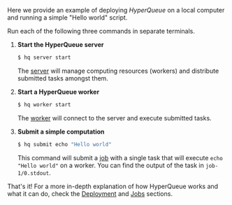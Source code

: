 Here we provide an example of deploying *HyperQueue* on a local computer and running a simple "Hello world" script.

Run each of the following three commands in separate terminals.

1. **Start the HyperQueue server**

    ```bash
    $ hq server start
    ```

    The [server](deployment/server.md) will manage computing resources (workers) and distribute submitted tasks amongst
    them.

2. **Start a HyperQueue worker**

    ```bash
    $ hq worker start
    ```

    The [worker](deployment/worker.md) will connect to the server and execute submitted tasks.

3. **Submit a simple computation**

    ```bash
    $ hq submit echo "Hello world"
    ```

    This command will submit a [job](jobs) with a single task that will execute `echo "Hello world"` on a worker. You
    can find the output of the task in `job-1/0.stdout`.

That's it! For a more in-depth explanation of how HyperQueue works and what it can do, check
the [Deployment](deployment/index.md) and [Jobs](jobs/jobs.md) sections.
